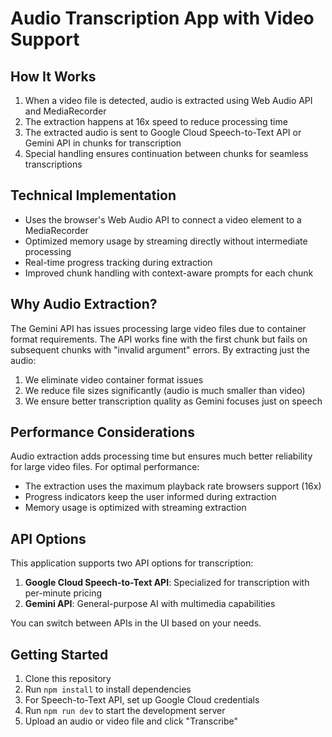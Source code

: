 # Audio Transcription App with Video Support

## How It Works

1. When a video file is detected, audio is extracted using Web Audio API and MediaRecorder
2. The extraction happens at 16x speed to reduce processing time
3. The extracted audio is sent to Google Cloud Speech-to-Text API or Gemini API in chunks for transcription
4. Special handling ensures continuation between chunks for seamless transcriptions

## Technical Implementation

- Uses the browser's Web Audio API to connect a video element to a MediaRecorder
- Optimized memory usage by streaming directly without intermediate processing
- Real-time progress tracking during extraction
- Improved chunk handling with context-aware prompts for each chunk

## Why Audio Extraction?

The Gemini API has issues processing large video files due to container format requirements. The API works fine with the first chunk but fails on subsequent chunks with "invalid argument" errors. By extracting just the audio:

1. We eliminate video container format issues
2. We reduce file sizes significantly (audio is much smaller than video)
3. We ensure better transcription quality as Gemini focuses just on speech

## Performance Considerations

Audio extraction adds processing time but ensures much better reliability for large video files. For optimal performance:

- The extraction uses the maximum playback rate browsers support (16x)
- Progress indicators keep the user informed during extraction
- Memory usage is optimized with streaming extraction

## API Options

This application supports two API options for transcription:

1. **Google Cloud Speech-to-Text API**: Specialized for transcription with per-minute pricing
2. **Gemini API**: General-purpose AI with multimedia capabilities

You can switch between APIs in the UI based on your needs.

## Getting Started

1. Clone this repository
2. Run `npm install` to install dependencies
3. For Speech-to-Text API, set up Google Cloud credentials
4. Run `npm run dev` to start the development server
5. Upload an audio or video file and click "Transcribe"
